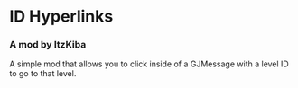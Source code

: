# <cg>ID Hyperlinks</c>
### A mod by ItzKiba

A simple mod that allows you to click inside of a GJMessage with a level ID to go to that level.
